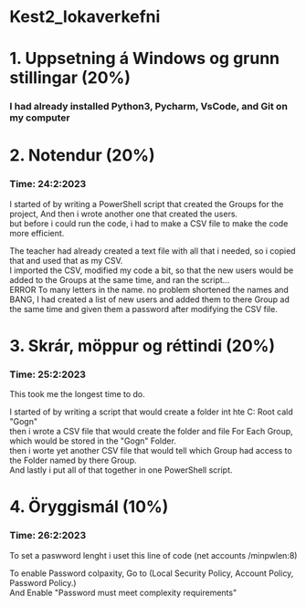 # Kest2_lokaverkefni

# 1. Uppsetning á Windows og grunn stillingar (20%)
### I had already installed Python3, Pycharm, VsCode, and Git on my computer



# 2. Notendur (20%)
### Time: 24:2:2023

I started of by writing a PowerShell script that created the Groups for the project,
And then i wrote another one that created the users. <br />
but before i could run the code, i had to make a CSV file to make the code more efficient. <br />

The teacher had already created a text file with all that i needed, so i copied that and used that as my CSV. <br />
I imported the CSV, modified my code a bit, so that the new users would be added to the Groups at the same time, and ran the script...<br />
ERROR To many letters in the name. no problem shortened the names and BANG, I had created a list of new users and added them to there Group ad the same time
and given them a password after modifying the CSV file.<br />


# 3. Skrár, möppur og réttindi (20%)
### Time: 25:2:2023

This took me the longest time to do.<br />

I started of by writing a script that would create a folder int hte C: Root cald "Gogn"<br />
then i wrote a CSV file that would create the folder and file For Each Group, which would be stored in the "Gogn" Folder.<br />
then i worte yet another CSV file that would tell which Group had access to the Folder named by there Group.<br />
And lastly i put all of that together in one PowerShell script.


# 4. Öryggismál (10%)
### Time: 26:2:2023

To set a paswword lenght i uset this line of code (net accounts /minpwlen:8)

To enable Password colpaxity, Go to (Local Security Policy, Account Policy, Password Policy.)<br /> And Enable "Password must meet complexity requirements"


